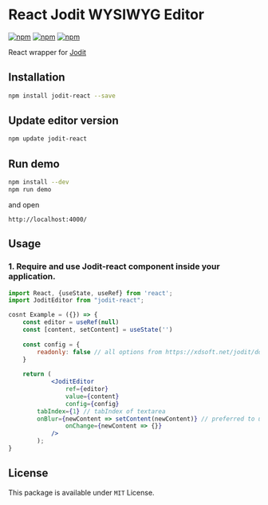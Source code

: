 # React Jodit WYSIWYG Editor

[![npm](https://img.shields.io/npm/v/jodit-react.svg)](https://www.npmjs.com/package/jodit-react)
[![npm](https://img.shields.io/npm/dm/jodit-react.svg)](https://www.npmjs.com/package/jodit-react)
[![npm](https://img.shields.io/npm/l/jodit-react.svg)](https://www.npmjs.com/package/jodit-react)

React wrapper for [Jodit](https://xdsoft.net/jodit/)

## Installation

```bash
npm install jodit-react --save
```

## Update editor version
```bash
npm update jodit-react
```

## Run demo
```bash
npm install --dev 
npm run demo
```

and open
```
http://localhost:4000/
```

## Usage

### 1. Require and use Jodit-react component inside your application.

```jsx
import React, {useState, useRef} from 'react';
import JoditEditor from "jodit-react";

cosnt Example = ({}) => {
	const editor = useRef(null)
	const [content, setContent] = useState('')
	
	const config = {
		readonly: false // all options from https://xdsoft.net/jodit/doc/
	}
	
	return (
            <JoditEditor
            	ref={editor}
                value={content}
                config={config}
		tabIndex={1} // tabIndex of textarea
		onBlur={newContent => setContent(newContent)} // preferred to use only this option to update the content for performance reasons
                onChange={newContent => {}}
            />
        );
}
```


License
-----
This package is available under `MIT` License.
